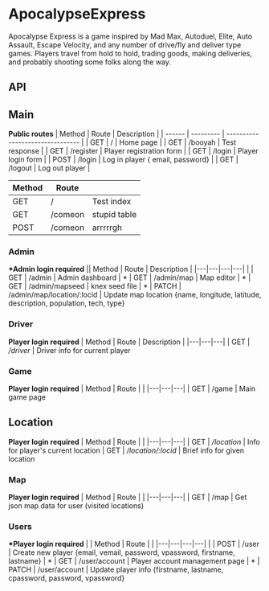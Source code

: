# ApocalypseExpress

Apocalypse Express is a game inspired by Mad Max, Autoduel, Elite, Auto Assault, Escape Velocity, and any number of drive/fly and deliver type games. Players travel from hold to hold, trading goods, making deliveries, and probably shooting some folks along the way.

## API

## Main
**Public routes**
| Method | Route     | Description                      |
| ------ | --------- | -------------------------------- |
| GET    | /         | Home page                        |
| GET    | /booyah   | Test response                    |
| GET    | /register | Player registration form         |
| GET    | /login    | Player login form                |
| POST   | /login    | Log in player { email, password} |
| GET    | /logout   | Log out player                   |

| Method        | Route           |   |
| ------------- | ------------- | ----- |
| GET      | / | Test index |
| GET      | /comeon      |   stupid table |
| POST | /comeon      |    arrrrrgh |


### Admin
**\*Admin login required**
|| Method | Route | Description |
|---|---|---|---|
|  | GET | /admin | Admin dashboard
| * | GET | /admin/map | Map editor
| * | GET | /admin/mapseed | knex seed file
| * | PATCH | /admin/map/location/:locid | Update map location {name, longitude, latitude, description, population, tech, type}

### Driver
**Player login required**
| Method | Route | Description |
|---|---|---|
| GET | */driver* | Driver info for current player

### Game
**Player login required**
| Method | Route | |
|---|---|---|
| GET | /game | Main game page

## Location
**Player login required**
| Method | Route | |
|---|---|---|
| GET | */location* | Info for player's current location
| GET | */location/:locid* | Brief info for given location

### Map
**Player login required**
| Method | Route | |
|---|---|---|
| GET | /map | Get json map data for user (visited locations)

### Users
**\*Player login required**
| | Method | Route | |
|---|---|---|---|
| | POST  | /user | Create new player {email, vemail, password, vpassword, firstname, lastname}
| * | GET   | /user/account | Player account management page
| * | PATCH | /user/account | Update player info {firstname, lastname, cpassword, password, vpassword}
